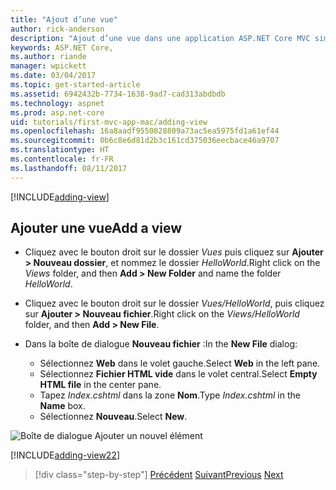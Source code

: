 ```yaml
---
title: "Ajout d’une vue"
author: rick-anderson
description: "Ajout d’une vue dans une application ASP.NET Core MVC simple"
keywords: ASP.NET Core,
ms.author: riande
manager: wpickett
ms.date: 03/04/2017
ms.topic: get-started-article
ms.assetid: 6942432b-7734-1638-9ad7-cad313abdbdb
ms.technology: aspnet
ms.prod: asp.net-core
uid: tutorials/first-mvc-app-mac/adding-view
ms.openlocfilehash: 16a8aadf9550828809a73ac5ea5975fd1a61ef44
ms.sourcegitcommit: 0b6c8e6d81d2b3c161cd375036eecbace46a9707
ms.translationtype: HT
ms.contentlocale: fr-FR
ms.lasthandoff: 08/11/2017
---
```

[!INCLUDE[adding-view](../../includes/mvc-intro/adding_view1.md)]

## <a name="add-a-view"></a><span data-ttu-id="907b0-104">Ajouter une vue</span><span class="sxs-lookup"><span data-stu-id="907b0-104">Add a view</span></span> 

* <span data-ttu-id="907b0-105">Cliquez avec le bouton droit sur le dossier *Vues* puis cliquez sur **Ajouter > Nouveau dossier**, et nommez le dossier *HelloWorld*.</span><span class="sxs-lookup"><span data-stu-id="907b0-105">Right click on the *Views* folder, and then **Add > New Folder** and name the folder *HelloWorld*.</span></span>
* <span data-ttu-id="907b0-106">Cliquez avec le bouton droit sur le dossier *Vues/HelloWorld*, puis cliquez sur **Ajouter > Nouveau fichier**.</span><span class="sxs-lookup"><span data-stu-id="907b0-106">Right click on the *Views/HelloWorld* folder, and then **Add > New File**.</span></span>
* <span data-ttu-id="907b0-107">Dans la boîte de dialogue **Nouveau fichier** :</span><span class="sxs-lookup"><span data-stu-id="907b0-107">In the **New File** dialog:</span></span>

  * <span data-ttu-id="907b0-108">Sélectionnez **Web** dans le volet gauche.</span><span class="sxs-lookup"><span data-stu-id="907b0-108">Select **Web** in the left pane.</span></span>
  * <span data-ttu-id="907b0-109">Sélectionnez **Fichier HTML vide** dans le volet central.</span><span class="sxs-lookup"><span data-stu-id="907b0-109">Select **Empty HTML file** in the center pane.</span></span>
  * <span data-ttu-id="907b0-110">Tapez *Index.cshtml* dans la zone **Nom**.</span><span class="sxs-lookup"><span data-stu-id="907b0-110">Type *Index.cshtml* in the **Name** box.</span></span>
  * <span data-ttu-id="907b0-111">Sélectionnez **Nouveau**.</span><span class="sxs-lookup"><span data-stu-id="907b0-111">Select **New**.</span></span>

![Boîte de dialogue Ajouter un nouvel élément](adding-view/_static/add_view.png)

[!INCLUDE[adding-view22](../../includes/mvc-intro/adding_view2.md)]

>[!div class="step-by-step"]
<span data-ttu-id="907b0-113">[Précédent](adding-controller.md)
[Suivant](adding-model.md)</span><span class="sxs-lookup"><span data-stu-id="907b0-113">[Previous](adding-controller.md)
[Next](adding-model.md)</span></span>
